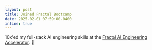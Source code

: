 ```yaml
---
layout: post
title: Joined Fractal Bootcamp
date: 2025-02-01 07:59:00-0400
inline: true
---
```


10x'ed my full-stack AI engineering skills at the [Fractal AI Engineering Accelerator](https://fractalbootcamp.com/). 🤖
